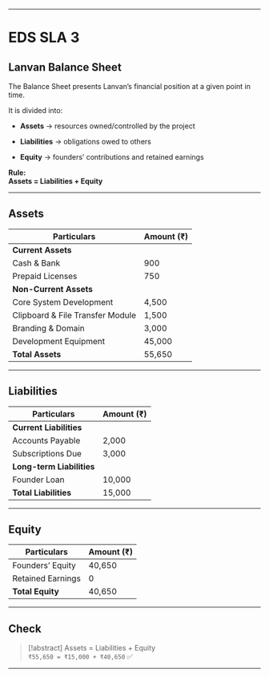 
***

# **EDS SLA 3**

## **Lanvan Balance Sheet**

The Balance Sheet presents Lanvan’s financial position at a given point in time.

It is divided into:

-   **Assets** → resources owned/controlled by the project
    
-   **Liabilities** → obligations owed to others
    
-   **Equity** → founders’ contributions and retained earnings
    

**Rule:**  
**Assets = Liabilities + Equity**

***

## **Assets**

| Particulars | Amount (₹) |
| --- | --- |
| **Current Assets** |     |
| Cash & Bank | 900 |
| Prepaid Licenses | 750 |
| **Non-Current Assets** |     |
| Core System Development | 4,500 |
| Clipboard & File Transfer Module | 1,500 |
| Branding & Domain | 3,000 |
| Development Equipment | 45,000 |
| **Total Assets** | 55,650 |

***

## **Liabilities**

| Particulars | Amount (₹) |
| --- | --- |
| **Current Liabilities** |     |
| Accounts Payable | 2,000 |
| Subscriptions Due | 3,000 |
| **Long-term Liabilities** |     |
| Founder Loan | 10,000 |
| **Total Liabilities** | 15,000 |

***

## **Equity**

| Particulars | Amount (₹) |
| --- | --- |
| Founders’ Equity | 40,650 |
| Retained Earnings | 0   |
| **Total Equity** | 40,650 |

***

## **Check**

> [!abstract] Assets = Liabilities + Equity  
`₹55,650 = ₹15,000 + ₹40,650` ✅

***
